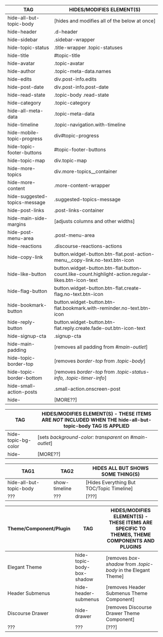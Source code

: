 
<!DOCTYPE html>
<html>
<head>
  <meta charset="utf-8">
  <meta name="viewport" content="width=device-width, initial-scale=1.0">
  <link href="https://maxcdn.bootstrapcdn.com/font-awesome/4.7.0/css/font-awesome.min.css" rel="stylesheet" integrity="sha384-wvfXpqpZZVQGK6TAh5PVlGOfQNHSoD2xbE+QkPxCAFlNEevoEH3Sl0sibVcOQVnN" crossorigin="anonymous">
  <link rel="stylesheet" type="text/css" href="stylesheet.css">
  <link rel="shortcut icon" href="favicon.ico" >
</head>
<body>
<table>
<thead>
<tr>
<th>TAG</th>
<th>HIDES/MODIFIES ELEMENT(S)</th>
</tr>
</thead>
<tbody>
<tr>
<td>hide-all-but-topic-body</td>
<td>[hides and modifies all of the below at once]</td>
</tr>
<tr>
<td>hide-header</td>
<td>.d-header</td>
</tr>
<tr>
<td>hide-sidebar</td>
<td>.sidebar-wrapper</td>
</tr>
<tr>
<td>hide-topic-status</td>
<td>.title-wrapper .topic-statuses</td>
</tr>
<tr>
<td>hide-title</td>
<td>#topic-title</td>
</tr>
<tr>
<td>hide-avatar</td>
<td>.topic-avatar</td>
</tr>
<tr>
<td>hide-author</td>
<td>.topic-meta-data.names</td>
</tr>
<tr>
<td>hide-edits</td>
<td>div.post-info.edits</td>
</tr>
<tr>
<td>hide-post-date</td>
<td>div.post-info.post-date</td>
</tr>
<tr>
<td>hide-read-state</td>
<td>.topic-body .read-state</td>
</tr>
<tr>
<td>hide-category</td>
<td>.topic-category</td>
</tr>
<tr>
<td>hide-all-meta-data</td>
<td>.topic-meta-data</td>
</tr>
<tr>
<td>hide-timeline</td>
<td>.topic-navigation.with-timeline</td>
</tr>
<tr>
<td>hide-mobile-topic-progress</td>
<td>div#topic-progress</td>
</tr>
<tr>
<td>hide-topic-footer-buttons</td>
<td>#topic-footer-buttons</td>
</tr>
<tr>
<td>hide-topic-map</td>
<td>div.topic-map</td>
</tr>
<tr>
<td>hide-more-topics</td>
<td>div.more-topics__container</td>
</tr>
<tr>
<td>hide-more-content</td>
<td>.more-content-wrapper</td>
</tr>
<tr>
<td>hide-suggested-topics-message</td>
<td>.suggested-topics-message</td>
</tr>
<tr>
<td>hide-post-links</td>
<td>.post-links-container</td>
</tr>
<tr>
<td>hide-main-side-margins</td>
<td>[adjusts columns and other widths]</td>
</tr>
<tr>
<td>hide-post-menu-area</td>
<td>.post-menu-area</td>
</tr>
<tr>
<td>hide-reactions</td>
<td>.discourse-reactions-actions</td>
</tr>
<tr>
<td>hide-copy-link</td>
<td>button.widget-button.btn-flat.post-action-menu__copy-link.no-text.btn-icon</td>
</tr>
<tr>
<td>hide-like-button</td>
<td>button.widget-button.btn-flat.button-count.like-count.highlight-action.regular-likes.btn-icon-text</td>
</tr>
<tr>
<td>hide-flag-button</td>
<td>button.widget-button.btn-flat.create-flag.no-text.btn-icon</td>
</tr>
<tr>
<td>hide-bookmark-button</td>
<td>button.widget-button.btn-flat.bookmark.with-reminder.no-text.btn-icon</td>
</tr>
<tr>
<td>hide-reply-button</td>
<td>button.widget-button.btn-flat.reply.create.fade-out.btn-icon-text</td>
</tr>
<tr>
<td>hide-signup-cta</td>
<td>.signup-cta</td>
</tr>
<tr>
<td>hide-main-padding</td>
<td>[removes all padding from <em>#main-outlet</em>]</td>
</tr>
<tr>
<td>hide-topic-border-top</td>
<td>[removes <em>border-top</em> from <em>.topic-body</em>]</td>
</tr>
<tr>
<td>hide-topic-border-bottom</td>
<td>[removes <em>border-top</em> from <em>.topic-status-info, .topic-timer-info</em>]</td>
</tr>
<tr>
<td>hide-small-action-posts</td>
<td>.small-action.onscreen-post</td>
</tr>
<tr>
<td>hide-</td>
<td>[MORE??]</td>
</tr>
</tbody>
</table>

  
<table>
<thead>
<tr>
<th>TAG</th>
<th>HIDES/MODIFIES ELEMENT(S) - THESE ITEMS ARE <em>NOT</em> INCLUDED WHEN THE hide-all-but-topic-body TAG IS APPLIED</th>
</tr>
</thead>
<tbody>
<tr>
<td>hide-topic-bg-color</td>
<td>[sets <em>background-color: transparent</em> on <em>#main-outlet</em>]</td>
</tr>
<tr>
<td>hide-</td>
<td>[MORE??]</td>
</tr>
</tbody>
</table>

  
<table>
<thead>
<tr>
<th>TAG1</th>
<th>TAG2</th>
<th>HIDES ALL BUT SHOWS SOME THING(S)</th>
</tr>
</thead>
<tbody>
<tr>
<td>hide-all-but-topic-body</td>
<td>show-timeline</td>
<td>[Hides Everything But TOC/Topic Timeline]</td>
</tr>
<tr>
<td>???</td>
<td>???</td>
<td>[???]</td>
</tr>
</tbody>
</table>

  
<table>
<thead>
<tr>
<th>Theme/Component/Plugin</th>
<th>TAG</th>
<th>HIDES/MODIFIES ELEMENT(S) - THESE ITEMS ARE SPECIFIC TO THEMES, THEME COMPONENTS AND PLUGINS</th>
</tr>
</thead>
<tbody>
<tr>
<td>Elegant Theme</td>
<td>hide-topic-body-box-shadow</td>
<td>[removes <em>box-shadow</em> from <em>.topic-body</em> in the Elegant Theme]</td>
</tr>
<tr>
<td>Header Submenus</td>
<td>hide-header-submenus</td>
<td>[removes Header Submenus Theme Component]</td>
</tr>
<tr>
<td>Discourse Drawer</td>
<td>hide-drawer</td>
<td>[removes Discourse Drawer Theme Component]</td>
</tr>
<tr>
<td>???</td>
<td>???</td>
<td>[???]</td>
</tr>
</tbody>
</table>
  </body>
</html>
